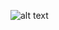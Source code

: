 ![alt text](https://github.com/aha225/DATA422-Group-Project/blob/main/relational%20dataset%20diagram.PNG)
